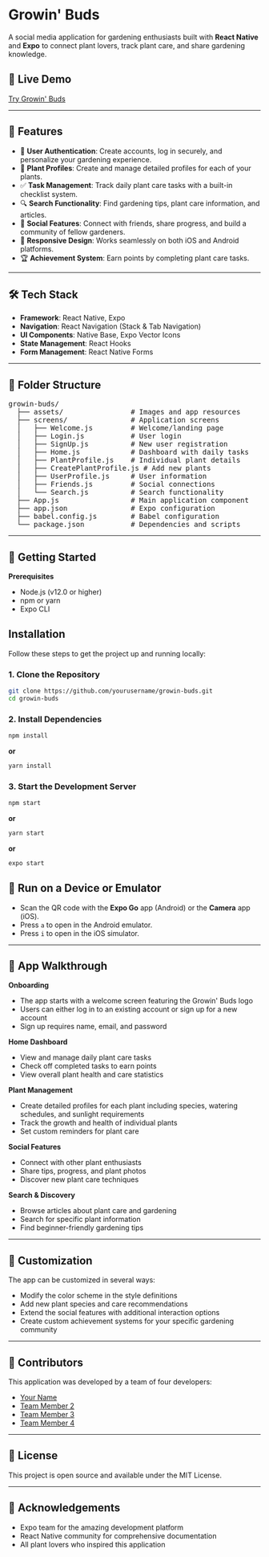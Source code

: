 # Growin' Buds
A social media application for gardening enthusiasts built with **React Native** and **Expo** to connect plant lovers, track plant care, and share gardening knowledge.

## 🌱 Live Demo
[Try Growin' Buds](https://growin-buds-demo.example.com/) <!-- Replace with your actual deployment link when available -->

---

## 🚀 Features
- 👤 **User Authentication**: Create accounts, log in securely, and personalize your gardening experience.
- 🌿 **Plant Profiles**: Create and manage detailed profiles for each of your plants.
- ✅ **Task Management**: Track daily plant care tasks with a built-in checklist system.
- 🔍 **Search Functionality**: Find gardening tips, plant care information, and articles.
- 👥 **Social Features**: Connect with friends, share progress, and build a community of fellow gardeners.
- 📱 **Responsive Design**: Works seamlessly on both iOS and Android platforms.
- 🏆 **Achievement System**: Earn points by completing plant care tasks.

---

## 🛠️ Tech Stack
- **Framework**: React Native, Expo
- **Navigation**: React Navigation (Stack & Tab Navigation)
- **UI Components**: Native Base, Expo Vector Icons
- **State Management**: React Hooks
- **Form Management**: React Native Forms

---

## 📁 Folder Structure
<pre lang="markdown">
growin-buds/
  ├── assets/                # Images and app resources
  ├── screens/               # Application screens
  │   ├── Welcome.js         # Welcome/landing page
  │   ├── Login.js           # User login
  │   ├── SignUp.js          # New user registration
  │   ├── Home.js            # Dashboard with daily tasks
  │   ├── PlantProfile.js    # Individual plant details
  │   ├── CreatePlantProfile.js # Add new plants
  │   ├── UserProfile.js     # User information
  │   ├── Friends.js         # Social connections
  │   └── Search.js          # Search functionality
  ├── App.js                 # Main application component
  ├── app.json               # Expo configuration
  ├── babel.config.js        # Babel configuration
  └── package.json           # Dependencies and scripts
</pre>

---

## 🚀 Getting Started

**Prerequisites**

* Node.js (v12.0 or higher)
* npm or yarn
* Expo CLI

## Installation

Follow these steps to get the project up and running locally:

### 1. Clone the Repository

```bash
git clone https://github.com/yourusername/growin-buds.git
cd growin-buds
```

### 2. Install Dependencies

```bash
npm install
```

**or**

```bash
yarn install
```

### 3. Start the Development Server

```bash
npm start
```

**or**

```bash
yarn start
```

**or**

```bash
expo start
```

## 📱 Run on a Device or Emulator

- Scan the QR code with the **Expo Go** app (Android) or the **Camera** app (iOS).
- Press `a` to open in the Android emulator.
- Press `i` to open in the iOS simulator.

---

## 📱 App Walkthrough

**Onboarding**
- The app starts with a welcome screen featuring the Growin' Buds logo
- Users can either log in to an existing account or sign up for a new account
- Sign up requires name, email, and password

**Home Dashboard**
- View and manage daily plant care tasks
- Check off completed tasks to earn points
- View overall plant health and care statistics

**Plant Management**
- Create detailed profiles for each plant including species, watering schedules, and sunlight requirements
- Track the growth and health of individual plants
- Set custom reminders for plant care

**Social Features**
- Connect with other plant enthusiasts
- Share tips, progress, and plant photos
- Discover new plant care techniques

**Search & Discovery**
- Browse articles about plant care and gardening
- Search for specific plant information
- Find beginner-friendly gardening tips

---

## 🔧 Customization

The app can be customized in several ways:

* Modify the color scheme in the style definitions
* Add new plant species and care recommendations
* Extend the social features with additional interaction options
* Create custom achievement systems for your specific gardening community

---

## 👥 Contributors

This application was developed by a team of four developers:
- [Your Name](https://github.com/yourusername)
- [Team Member 2](https://github.com/teammember2)
- [Team Member 3](https://github.com/teammember3)
- [Team Member 4](https://github.com/teammember4)

---

## 📄 License

This project is open source and available under the MIT License.

---

## 🤝 Acknowledgements

* Expo team for the amazing development platform
* React Native community for comprehensive documentation
* All plant lovers who inspired this application
